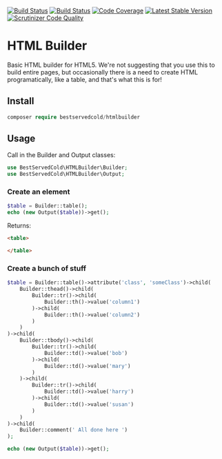 [![Build Status](https://travis-ci.org/nark3d/HTMLBuilder.svg?branch=master)](https://travis-ci.org/nark3d/HTMLBuilder)
[![Build Status](https://scrutinizer-ci.com/g/nark3d/HTMLBuilder/badges/build.png?b=master)](https://scrutinizer-ci.com/g/nark3d/HTMLBuilder/build-status/master)
[![Code Coverage](https://scrutinizer-ci.com/g/nark3d/HTMLBuilder/badges/coverage.png?b=master)](https://scrutinizer-ci.com/g/nark3d/HTMLBuilder/?branch=master)
[![Latest Stable Version](https://img.shields.io/packagist/v/best-served-cold/htmlbuilder.svg)](https://packagist.org/packages/best-served-cold/htmlbuilder)
[![Scrutinizer Code Quality](https://scrutinizer-ci.com/g/nark3d/HTMLBuilder/badges/quality-score.png?b=master)](https://scrutinizer-ci.com/g/nark3d/HTMLBuilder/?branch=master)


# HTML Builder

Basic HTML builder for HTML5.  We're not suggesting that you use this to build entire pages, but occasionally there is a need to create HTML programatically, like a table, and that's what this is for!

## Install

```php
composer require bestservedcold/htmlbuilder
```

## Usage

Call in the Builder and Output classes:

```php
use BestServedCold\HTMLBuilder\Builder;
use BestServedCold\HTMLBuilder\Output;

```

### Create an element

```php 
$table = Builder::table();
echo (new Output($table))->get(); 

```
Returns:
```html
<table>

</table>

```

### Create a bunch of stuff
```php
$table = Builder::table()->attribute('class', 'someClass')->child(
    Builder::thead()->child(
        Builder::tr()->child(
            Builder::th()->value('column1')
        )->child(
            Builder::th()->value('column2')
        )
    )
)->child(
    Builder::tbody()->child(
        Builder::tr()->child(
            Builder::td()->value('bob')
        )->child(
            Builder::td()->value('mary')
        )
    )->child(
        Builder::tr()->child(
            Builder::td()->value('harry')
        )->child(
            Builder::td()->value('susan')
        )
    )
)->child(
    Builder::comment(' All done here ')
);

echo (new Output($table))->get();

```
